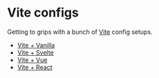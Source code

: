 # Vite configs

Getting to grips with a bunch of [Vite](https://vitejs.dev/) config setups.

* [Vite + Vanilla](https://github.com/brootaylor/vite-configs/tree/main/vite-vanilla)
* [Vite + Svelte](https://github.com/brootaylor/vite-configs/tree/main/vite-svelte)
* [Vite + Vue](https://github.com/brootaylor/vite-configs/tree/main/vite-vue)
* [Vite + React](https://github.com/brootaylor/vite-configs/tree/main/vite-react)

